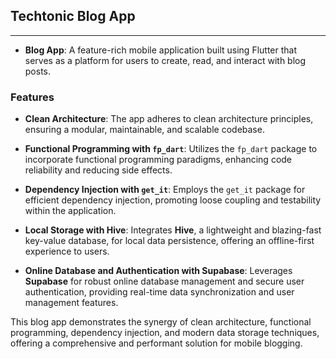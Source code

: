 ## Techtonic Blog App 
---

- **Blog App**: A feature-rich mobile application built using Flutter that serves as a platform for users to create, read, and interact with blog posts.

### Features

- **Clean Architecture**: The app adheres to clean architecture principles, ensuring a modular, maintainable, and scalable codebase.

- **Functional Programming with `fp_dart`**: Utilizes the `fp_dart` package to incorporate functional programming paradigms, enhancing code reliability and reducing side effects.

- **Dependency Injection with `get_it`**: Employs the `get_it` package for efficient dependency injection, promoting loose coupling and testability within the application.

- **Local Storage with Hive**: Integrates **Hive**, a lightweight and blazing-fast key-value database, for local data persistence, offering an offline-first experience to users.

- **Online Database and Authentication with Supabase**: Leverages **Supabase** for robust online database management and secure user authentication, providing real-time data synchronization and user management features.

This blog app demonstrates the synergy of clean architecture, functional programming, dependency injection, and modern data storage techniques, offering a comprehensive and performant solution for mobile blogging.


